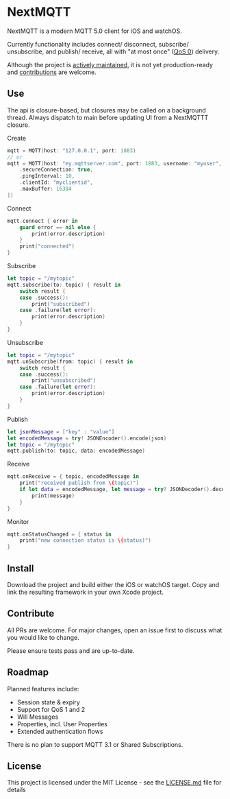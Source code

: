 # NextMQTT

NextMQTT is a modern MQTT 5.0 client for iOS and watchOS.

Currently functionality includes connect/ disconnect, subscribe/ unsubscribe, and publish/ receive, all with "at most once" ([QoS 0](https://docs.oasis-open.org/mqtt/mqtt/v5.0/os/mqtt-v5.0-os.html#_Toc3901235)) delivery.

Although the project is [actively maintained](#Roadmap), it is not yet production-ready and [contributions](#Contribute) are welcome.

## Use

The api is closure-based, but closures may be called on a background thread. Always dispatch to main before updating UI from a NextMQTTT closure.

Create
```swift
mqtt = MQTT(host: "127.0.0.1", port: 1883)
// or
mqtt = MQTT(host: "my.mqttserver.com", port: 1883, username: "myuser", password: "mypassword", options: [
    .secureConnection: true,
    .pingInterval: 10,
    .clientId: "myclientid",
    .maxBuffer: 16384
])
```

Connect
```swift
mqtt.connect { error in
    guard error == nil else {
        print(error.description)
    }
    print("connected")
}
```

Subscribe
```swift
let topic = "/mytopic"
mqtt.subscribe(to: topic) { result in
    switch result {
    case .success():
        print("subscribed")
    case .failure(let error):
        print(error.description)
    }
}
```

Unsubscribe
```swift
let topic = "/mytopic"
mqtt.unSubscribe(from: topic) { result in
    switch result {
    case .success():
        print("unsubscribed")
    case .failure(let error):
        print(error.description)
    }
}
```

Publish
```swift
let jsonMessage = ["key" : "value"]
let encodedMessage = try! JSONEncoder().encode(json)
let topic = "/mytopic"
mqtt.publish(to: topic, data: encodedMessage)
```

Receive 
```swift
mqtt.onReceive = { topic, encodedMessage in
    print("received publish from \(topic)")
    if let data = encodedMessage, let message = try? JSONDecoder().decode(Message.self, from: data) {
        print(message)
    }
}
```

Monitor 
```swift
mqtt.onStatusChanged = { status in
    print("new connection status is \(status)")
}
```
## Install

Download the project and build either the iOS or watchOS target. Copy and link the resulting framework in your own Xcode project.

## Contribute
All PRs are welcome. For major changes, open an issue first to discuss what you would like to change.

Please ensure tests pass and are up-to-date.

## Roadmap
Planned features include:
* Session state & expiry
* Support for QoS 1 and 2
* Will Messages
* Properties, incl. User Properties
* Extended authentication flows

There is no plan to support MQTT 3.1 or Shared Subscriptions.

## License

This project is licensed under the MIT License - see the [LICENSE.md](LICENSE.md) file for details

